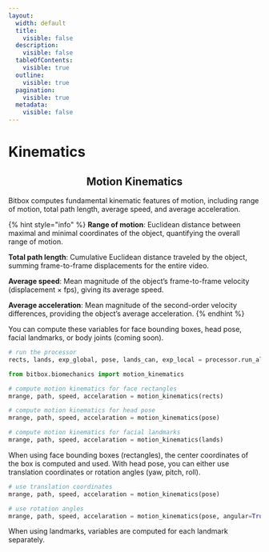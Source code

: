```yaml
---
layout:
  width: default
  title:
    visible: false
  description:
    visible: false
  tableOfContents:
    visible: true
  outline:
    visible: true
  pagination:
    visible: true
  metadata:
    visible: false
---
```


# Kinematics

<h2 align="center">Motion Kinematics</h2>

Bitbox computes fundamental kinematic features of motion, including range of motion, total path length, average speed, and average acceleration.

{% hint style="info" %}
**Range of motion**: Euclidean distance between maximal and minimal coordinates of the object, quantifying the overall range of motion.

**Total path length**: Cumulative Euclidean distance traveled by the object, summing frame-to-frame displacements for the entire video.

**Average speed**: Mean magnitude of the object’s frame-to-frame velocity (displacement × fps), giving its average speed.

**Average acceleration**: Mean magnitude of the second-order velocity differences, providing the object’s average acceleration.
{% endhint %}

You can compute these variables for face bounding boxes, head pose, facial landmarks, or body joints (coming soon).

```python
# run the processor
rects, lands, exp_global, pose, lands_can, exp_local = processor.run_all(normalize=True)

from bitbox.biomechanics import motion_kinematics

# compute motion kinematics for face rectangles
mrange, path, speed, accelaration = motion_kinematics(rects)

# compute motion kinematics for head pose
mrange, path, speed, accelaration = motion_kinematics(pose)

# compute motion kinematics for facial landmarks
mrange, path, speed, accelaration = motion_kinematics(lands)
```

When using face bounding boxes (rectangles), the center coordinates of the box is computed and used. With head pose, you can either use translation coordinates or rotation angles (yaw, pitch, roll).

```python
# use translation coordinates
mrange, path, speed, accelaration = motion_kinematics(pose)

# use rotation angles
mrange, path, speed, accelaration = motion_kinematics(pose, angular=True)
```

When using landmarks, variables are computed for each landmark separately.
